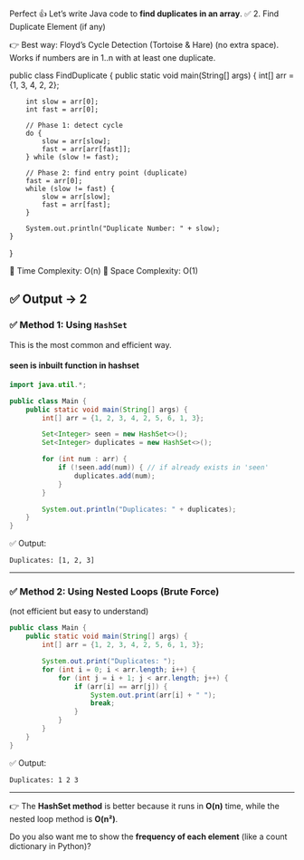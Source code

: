 Perfect 👍 Let’s write Java code to **find duplicates in an array**.
✅ 2. Find Duplicate Element (if any)

👉 Best way: Floyd’s Cycle Detection (Tortoise & Hare) (no extra space).
Works if numbers are in 1..n with at least one duplicate.

public class FindDuplicate {
    public static void main(String[] args) {
        int[] arr = {1, 3, 4, 2, 2};

        int slow = arr[0];
        int fast = arr[0];

        // Phase 1: detect cycle
        do {
            slow = arr[slow];
            fast = arr[arr[fast]];
        } while (slow != fast);

        // Phase 2: find entry point (duplicate)
        fast = arr[0];
        while (slow != fast) {
            slow = arr[slow];
            fast = arr[fast];
        }

        System.out.println("Duplicate Number: " + slow);
    }
}


🔹 Time Complexity: O(n)
🔹 Space Complexity: O(1)

✅ Output → 2
---

### ✅ Method 1: Using `HashSet`

This is the most common and efficient way.
#### seen is inbuilt function in hashset
```java
import java.util.*;

public class Main {
    public static void main(String[] args) {
        int[] arr = {1, 2, 3, 4, 2, 5, 6, 1, 3};

        Set<Integer> seen = new HashSet<>();
        Set<Integer> duplicates = new HashSet<>();

        for (int num : arr) {
            if (!seen.add(num)) { // if already exists in 'seen'
                duplicates.add(num);
            }
        }

        System.out.println("Duplicates: " + duplicates);
    }
}
```

✅ Output:

```
Duplicates: [1, 2, 3]
```

---

### ✅ Method 2: Using Nested Loops (Brute Force)

(not efficient but easy to understand)

```java
public class Main {
    public static void main(String[] args) {
        int[] arr = {1, 2, 3, 4, 2, 5, 6, 1, 3};

        System.out.print("Duplicates: ");
        for (int i = 0; i < arr.length; i++) {
            for (int j = i + 1; j < arr.length; j++) {
                if (arr[i] == arr[j]) {
                    System.out.print(arr[i] + " ");
                    break;
                }
            }
        }
    }
}
```

✅ Output:

```
Duplicates: 1 2 3
```

---

👉 The **HashSet method** is better because it runs in **O(n)** time, while the nested loop method is **O(n²)**.

Do you also want me to show the **frequency of each element** (like a count dictionary in Python)?
